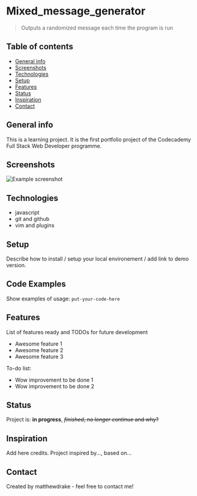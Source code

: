 # Mixed_message_generator
> Outputs a randomized message each time the program is run

## Table of contents
* [General info](#general-info)
* [Screenshots](#screenshots)
* [Technologies](#technologies)
* [Setup](#setup)
* [Features](#features)
* [Status](#status)
* [Inspiration](#inspiration)
* [Contact](#contact)

## General info
This is a learning project. It is the first portfolio project of the Codecademy Full Stack Web Developer programme.

## Screenshots
![Example screenshot](./img/screenshot.png)

## Technologies
* javascript
* git and github
* vim and plugins

## Setup
Describe how to install / setup your local environement / add link to demo version.

## Code Examples
Show examples of usage:
`put-your-code-here`

## Features
List of features ready and TODOs for future development
* Awesome feature 1
* Awesome feature 2
* Awesome feature 3

To-do list:
* Wow improvement to be done 1
* Wow improvement to be done 2

## Status
Project is: **in progress**, ~~_finished_, _no longer continue_ and why?~~

## Inspiration
Add here credits. Project inspired by..., based on...

## Contact
Created by matthewdrake - feel free to contact me!
